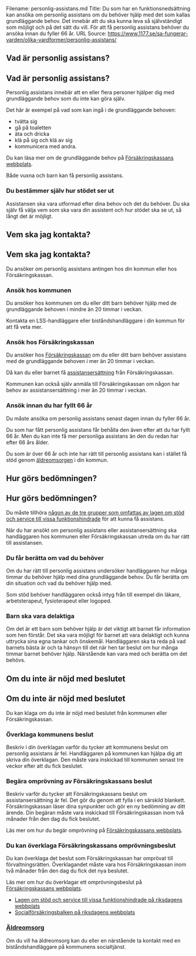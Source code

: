 Filename: personlig-assistans.md
Title: Du som har en funktionsnedsättning kan ansöka om personlig assistans om du behöver hjälp med det som kallas grundläggande behov. Det innebär att du ska kunna leva så självständigt som möjligt och på det sätt du vill. För att få personlig assistans behöver du ansöka innan du fyller 66 år.
URL Source: https://www.1177.se/sa-fungerar-varden/olika-vardformer/personlig-assistans/

Vad är personlig assistans?
---------------------------

Vad är personlig assistans?
---------------------------

Personlig assistans innebär att en eller flera personer hjälper dig med grundläggande behov som du inte kan göra själv.

Det här är exempel på vad som kan ingå i de grundläggande behoven:

*   tvätta sig
*   gå på toaletten
*   äta och dricka
*   klä på sig och klä av sig
*   kommunicera med andra.

Du kan läsa mer om de grundläggande behov på [Försäkringskassans webbplats](https://www.1177.se/lankbiblioteket/nationella-lankar/f/forsakringskassan---behallare/forsakringskassan---aktivitetsersattning-for-vuxna/).

Både vuxna och barn kan få personlig assistans.

### Du bestämmer själv hur stödet ser ut

Assistansen ska vara utformad efter dina behov och det du behöver. Du ska själv få välja vem som ska vara din assistent och hur stödet ska se ut, så långt det är möjligt.

Vem ska jag kontakta?
---------------------

Vem ska jag kontakta?
---------------------

Du ansöker om personlig assistans antingen hos din kommun eller hos Försäkringskassan.

### Ansök hos kommunen

Du ansöker hos kommunen om du eller ditt barn behöver hjälp med de grundläggande behoven i mindre än 20 timmar i veckan.

Kontakta en LSS-handläggare eller biståndshandläggare i din kommun för att få veta mer.

### Ansök hos Försäkringskassan

Du ansöker hos [Försäkringskassan](https://www.1177.se/lankbiblioteket/nationella-lankar/f/forsakringskassan---behallare/forsakringskassan---startsidan/) om du eller ditt barn behöver assistans med de grundläggande behoven i mer än 20 timmar i veckan.

Då kan du eller barnet få [assistansersättning](https://www.1177.se/lankbiblioteket/nationella-lankar/f/forsakringskassan---behallare/forsakringskassan---aktivitetsersattning-for-vuxna/) från Försäkringskassan.

Kommunen kan också själv anmäla till Försäkringskassan om någon har behov av assistansersättning i mer än 20 timmar i veckan.

### Ansök innan du har fyllt 66 år

Du måste ansöka om personlig assistans senast dagen innan du fyller 66 år.

Du som har fått personlig assistans får behålla den även efter att du har fyllt 66 år. Men du kan inte få mer personliga assistans än den du redan har efter 66 års ålder.

Du som är över 66 år och inte har rätt till personlig assistans kan i stället få stöd genom [äldreomsorgen](https://www.1177.se/sa-fungerar-varden/olika-vardformer/aldreomsorg/) i din kommun.

Hur görs bedömningen?
---------------------

Hur görs bedömningen?
---------------------

Du måste tillhöra [någon av de tre grupper som omfattas av lagen om stöd och service till vissa funktionshindrade](https://www.1177.se/sa-fungerar-varden/lagar-och-bestammelser/lagar-i-varden/lagen-om-stod-och-service-till-vissa-funktionshindrade---lss/#section-90842) för att kunna få assistans.

När du har ansökt om personlig assistans eller assistansersättning ska handläggaren hos kommunen eller Försäkringskassan utreda om du har rätt till assistansen.

### Du får berätta om vad du behöver

Om du har rätt till personlig assistans undersöker handläggaren hur många timmar du behöver hjälp med dina grundläggande behov. Du får berätta om din situation och vad du behöver hjälp med.

Som stöd behöver handläggaren också intyg från till exempel din läkare, arbetsterapeut, fysioterapeut eller logoped.

### Barn ska vara delaktiga

Om det är ett barn som behöver hjälp är det viktigt att barnet får information som hen förstår. Det ska vara möjligt för barnet att vara delaktigt och kunna uttrycka sina egna tankar och önskemål. Handläggaren ska ta reda på vad barnets bästa är och ta hänsyn till det när hen tar beslut om hur många timmar barnet behöver hjälp. Närstående kan vara med och berätta om det behövs.

Om du inte är nöjd med beslutet
-------------------------------

Om du inte är nöjd med beslutet
-------------------------------

Du kan klaga om du inte är nöjd med beslutet från kommunen eller Försäkringskassan.

### Överklaga kommunens beslut

Beskriv i din överklagan varför du tycker att kommunens beslut om personlig assistans är fel. Handläggaren på kommunen kan hjälpa dig att skriva din överklagan. Den måste vara inskickad till kommunen senast tre veckor efter att du fick beslutet.

### Begära omprövning av Försäkringskassans beslut

Beskriv varför du tycker att Försäkringskassans beslut om assistansersättning är fel. Det gör du genom att fylla i en särskild blankett. Försäkringskassan läser dina synpunkter och gör en ny bedömning av ditt ärende. Din begäran måste vara inskickad till Försäkringskassan inom två månader från den dag du fick beslutet.

Läs mer om hur du begär omprövning på [Försäkringskassans webbplats](https://www.1177.se/lankbiblioteket/nationella-lankar/f/forsakringskassan---behallare/forsakringskassan---om-du-inte-ar-nojd/).

### Du kan överklaga Försäkringskassans omprövningsbeslut

Du kan överklaga det beslut som Försäkringskassan har omprövat till förvaltningsrätten. Överklagandet måste vara hos Försäkringskassan inom två månader från den dag du fick det nya beslutet.

Läs mer om hur du överklagar ett omprövningsbeslut på [Försäkringskassans webbplats](https://www.1177.se/lankbiblioteket/nationella-lankar/f/forsakringskassan---behallare/forsakringskassan---om-du-inte-ar-nojd/).

*   [Lagen om stöd och service till vissa funktionshindrade på riksdagens webbplats](https://www.1177.se/lankbiblioteket/nationella-lankar/r/riksdagen.se---startsida/lag-om-stod-och-service-till-vissa-funktionshindrade-1993387/)
*   [Socialförsäkringsbalken på riksdagens webbplats](https://www.1177.se/lankbiblioteket/nationella-lankar/r/riksdagen.se---startsida/socialforsakringsbalk/)

### [Äldreomsorg](https://www.1177.se/sa-fungerar-varden/olika-vardformer/aldreomsorg/)

Om du vill ha äldreomsorg kan du eller en närstående ta kontakt med en biståndshandläggare på kommunens socialtjänst.